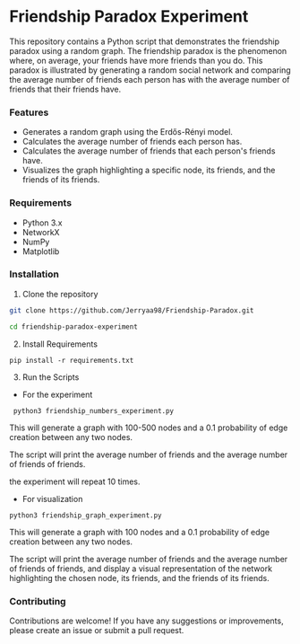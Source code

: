 # Friendship Paradox Experiment

This repository contains a Python script that demonstrates the friendship paradox using a random graph. The friendship paradox is the phenomenon where, on average, your friends have more friends than you do. This paradox is illustrated by generating a random social network and comparing the average number of friends each person has with the average number of friends that their friends have.

### Features
- Generates a random graph using the Erdős-Rényi model.
- Calculates the average number of friends each person has.
- Calculates the average number of friends that each person's friends have.
- Visualizes the graph highlighting a specific node, its friends, and the friends of its friends.

### Requirements

- Python 3.x
- NetworkX
- NumPy
- Matplotlib

### Installation
1) Clone the repository

```bash
git clone https://github.com/Jerryaa98/Friendship-Paradox.git

cd friendship-paradox-experiment
```
2) Install Requirements

```
pip install -r requirements.txt
```

3) Run the Scripts

- For the experiment

```
 python3 friendship_numbers_experiment.py
```
This will generate a graph with 100-500 nodes and a 0.1 probability of edge creation between any two nodes. 

The script will print the average number of friends and the average number of friends of friends.

the experiment will repeat 10 times.

- For visualization

```
python3 friendship_graph_experiment.py
```
This will generate a graph with 100 nodes and a 0.1 probability of edge creation between any two nodes. 

The script will print the average number of friends and the average number of friends of friends, and display a visual representation of the network highlighting the chosen node, its friends, and the friends of its friends.

### Contributing
Contributions are welcome! If you have any suggestions or improvements, please create an issue or submit a pull request.
